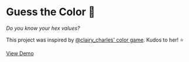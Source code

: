 # Guess the Color 🎨

*Do you know your hex values?*

This project was inspired by [@clairy_charles' color game](https://twitter.com/clairy_charles/status/1291117476995047424?s=20). Kudos to her! ⭐️

[View Demo](https://kieranbarker.github.io/guess-the-color/)